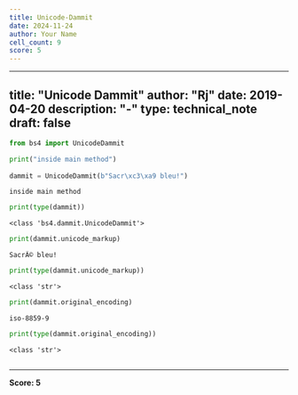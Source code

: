 ```yaml
---
title: Unicode-Dammit
date: 2024-11-24
author: Your Name
cell_count: 9
score: 5
---
```


---
title: "Unicode Dammit"
author: "Rj"
date: 2019-04-20
description: "-"
type: technical_note
draft: false
---

```python
from bs4 import UnicodeDammit
```


```python
print("inside main method")
    
dammit = UnicodeDammit(b"Sacr\xc3\xa9 bleu!")


```

    inside main method



```python
print(type(dammit))
```

    <class 'bs4.dammit.UnicodeDammit'>



```python
print(dammit.unicode_markup)
```

    SacrÃ© bleu!



```python
print(type(dammit.unicode_markup))
```

    <class 'str'>



```python
print(dammit.original_encoding)
```

    iso-8859-9



```python
print(type(dammit.original_encoding))
```

    <class 'str'>



```python

```


---
**Score: 5**